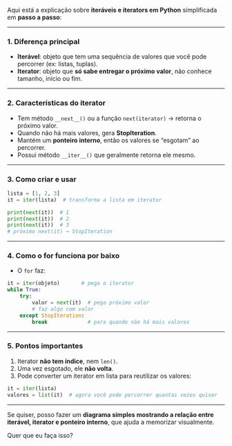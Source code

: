 Aqui está a explicação sobre **iteráveis e iterators em Python** simplificada em **passo a passo**:

---

### 1. **Diferença principal**

* **Iterável**: objeto que tem uma sequência de valores que você pode percorrer (ex: listas, tuplas).
* **Iterator**: objeto que **só sabe entregar o próximo valor**, não conhece tamanho, início ou fim.

---

### 2. **Características do iterator**

* Tem método `__next__()` ou a função `next(iterator)` → retorna o próximo valor.
* Quando não há mais valores, gera **StopIteration**.
* Mantém um **ponteiro interno**, então os valores se “esgotam” ao percorrer.
* Possui método `__iter__()` que geralmente retorna ele mesmo.

---

### 3. **Como criar e usar**

```python
lista = [1, 2, 3]
it = iter(lista)  # transforma a lista em iterator

print(next(it))  # 1
print(next(it))  # 2
print(next(it))  # 3
# próximo next(it) → StopIteration
```

---

### 4. **Como o for funciona por baixo**

* O `for` faz:

```python
it = iter(objeto)       # pega o iterator
while True:
    try:
        valor = next(it)  # pega próximo valor
        # faz algo com valor
    except StopIteration:
        break             # para quando não há mais valores
```

---

### 5. **Pontos importantes**

1. Iterator **não tem índice**, nem `len()`.
2. Uma vez esgotado, ele **não volta**.
3. Pode converter um iterator em lista para reutilizar os valores:

```python
it = iter(lista)
valores = list(it)  # agora você pode percorrer quantas vezes quiser
```

---

Se quiser, posso fazer um **diagrama simples mostrando a relação entre iterável, iterator e ponteiro interno**, que ajuda a memorizar visualmente.

Quer que eu faça isso?
